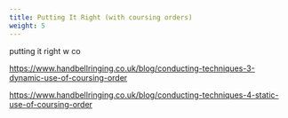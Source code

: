 ```yaml
---
title: Putting It Right (with coursing orders)
weight: 5
---
```


putting it right w co

https://www.handbellringing.co.uk/blog/conducting-techniques-3-dynamic-use-of-coursing-order

https://www.handbellringing.co.uk/blog/conducting-techniques-4-static-use-of-coursing-order
